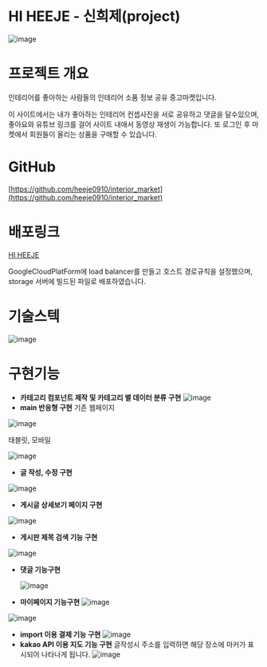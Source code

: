 <!-- ## HI HEEJE

[사이트바로가기](heeje.site)

![image](https://user-images.githubusercontent.com/84891687/152995625-73da7750-f8d8-488d-b7ee-074a44f0d77c.png)

![image](https://user-images.githubusercontent.com/84891687/152995718-ea2be03e-b161-4d08-9133-a8f2aba3a766.png)

![image](https://user-images.githubusercontent.com/84891687/152995780-5326a886-efc0-4337-98ca-dff97a5ec492.png)

![image](https://user-images.githubusercontent.com/84891687/152995885-8445481a-6257-404a-98e6-fa4e070a387f.png) -->

# HI HEEJE - 신희제(project)

![image](https://user-images.githubusercontent.com/84891687/165027511-eb826f57-270b-4ce7-b10d-4bead630bde4.png)

# 프로젝트 개요

인테리어를 좋아하는 사람들의 인테리어 소품 정보 공유 중고마켓입니다.

이 사이트에서는 내가 좋아하는 인테리어 컨셉사진을 서로 공유하고 댓글을 달수있으며, 좋아요와 유튜브 링크를 걸어 사이트 내애서 동영상 재생이 가능합니다. 또 로그인 후 마켓에서 회원들이 올리는 상품을 구매할 수 있습니다.

# GitHub

[https://github.com/heeje0910/interior_market](https://github.com/heeje0910/interior_market)

# 배포링크

[HI HEEJE](https://heeje.site/)

GoogleCloudPlatForm에 load balancer를 만들고 호스트 경로규칙을 설정했으며, storage 서버에 빌드된 파일로 배포하였습니다.

# 기술스텍

![image](https://user-images.githubusercontent.com/84891687/165027687-873f01bc-aed4-4db5-9921-796749bf920f.png)

# 구현기능

- **카테고리 컴포넌트 제작 및 카테고리 별 데이터 분류 구현**
  ![image](https://user-images.githubusercontent.com/84891687/165027737-46e0e506-cd4c-4eca-94a6-935fea6a87d4.png)
- **main 반응형 구현**
  기존 웹페이지

![image](https://user-images.githubusercontent.com/84891687/165027793-298152ca-80f3-4cdf-aac2-58f580169515.png)

태블릿, 모바일

![image](https://user-images.githubusercontent.com/84891687/165027870-2b62fa5d-e0af-45e6-b2b0-320eb70127fe.png)

- **글 작성, 수정 구현**

![image](https://user-images.githubusercontent.com/84891687/165028012-a6914a4a-d52c-45be-8ef4-e7a34de38e2b.png)

- **게시글 상세보기 페이지 구현**

![image](https://user-images.githubusercontent.com/84891687/165028074-a8f38f06-0700-479b-9cc8-bd7e954e0c69.png)

- **게시판 제목 검색 기능 구현**

![image](https://user-images.githubusercontent.com/84891687/165028113-4ad36ce3-a5f6-4248-b20d-687953fab947.png)

- **댓글 기능구현**

  ![image](https://user-images.githubusercontent.com/84891687/165028188-95b9809b-378f-4e84-8c85-f81b276e659f.png)

- **마이페이지 기능구현**
  ![image](https://user-images.githubusercontent.com/84891687/165028334-6b92c54a-dcca-4b4e-abc5-a315ac0c8bf8.png)

![image](https://user-images.githubusercontent.com/84891687/165028369-1674182c-e15b-4dd6-8596-d802d0a4aeed.png)

- **import 이용 결제 기능 구현**
  ![image](https://user-images.githubusercontent.com/84891687/165028418-a1af5c22-750e-4684-8bd8-24bc1aa6499d.png)
- **kakao API 이용 지도 기능 구현**
  글작성시 주소를 입력하면 해당 장소에 마커가 표시되어 나타나게 됩니다.
  ![image](https://user-images.githubusercontent.com/84891687/165028442-4fb5b5f6-38f9-4eca-b03e-8a3d3475ea9b.png)
